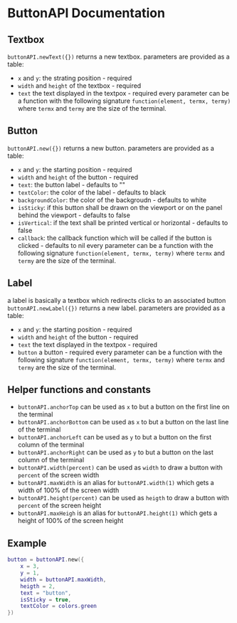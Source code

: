# ButtonAPI Documentation

## Textbox
`buttonAPI.newText({})` returns a new textbox. parameters are provided as a table:
* `x` and `y`: the strating position - required
* `width` and `height` of the textbox - required
* `text` the text displayed in the textpox - required
every parameter can be a function with the following signature `function(element, termx, termy)` where `termx` and `termy` are the size of the terminal.


## Button
`buttonAPI.new({})` returns a new button. parameters are provided as a table:
* `x` and `y`: the starting position - required
* `width` and `height` of the button - required
* `text`: the button label - defaults to ""
* `textColor`: the color of the label - defaults to black
* `backgroundColor`: the color of the backgroudn - defaults to white
* `isSticky`: if this button shall be drawn on the viewport or on the panel behind the viewport - defaults to false
* `isVertical`: if the text shall be printed vertical or horizontal - defaults to false
* `callback`: the callback function which will be called if the button is clicked - defaults to nil
every parameter can be a function with the following signature `function(element, termx, termy)` where `termx` and `termy` are the size of the terminal.


## Label
a label is basically a textbox which redirects clicks to an associated button
`buttonAPI.newLabel({})` returns a new label. parameters are provided as a table:
* `x` and `y`: the starting position - required
* `width` and `height` of the button - required
* `text` the text displayed in the textpox - required
* `button` a button - required
every parameter can be a function with the following signature `function(element, termx, termy)` where `termx` and `termy` are the size of the terminal.


## Helper functions and constants
* `buttonAPI.anchorTop` can be used as `x` to but a button on the first line on the terminal
* `buttonAPI.anchorBottom` can be used as `x` to but a button on the last line of the terminal
* `buttonAPI.anchorLeft` can be used as `y` to but a button on the first column of the terminal
* `buttonAPI.anchorRight` can be used as `y` to but a button on the last column of the terminal
* `buttonAPI.width(percent)` can be used as `width` to draw a button with `percent` of the screen width
* `buttonAPI.maxWidth` is an alias for `buttonAPI.width(1)` which gets a width of 100% of the screen width
* `buttonAPI.height(percent)` can be used as `heigth` to draw a button with `percent` of the screen height
* `buttonAPI.maxHeigh` is an alias for `buttonAPI.height(1)` which gets a height of 100% of the screen height


## Example
```lua
button = buttonAPI.new({
    x = 3,
    y = 1,
    width = buttonAPI.maxWidth,
    heigth = 2,
    text = "button",
    isSticky = true,
    textColor = colors.green
})
```
